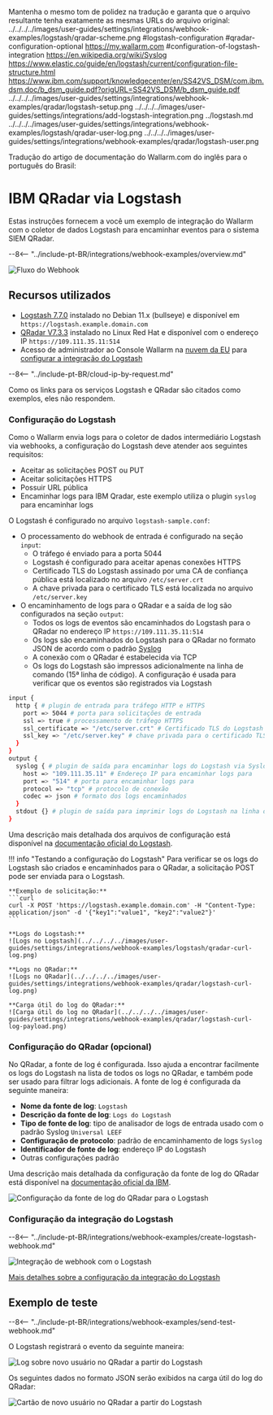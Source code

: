 Mantenha o mesmo tom de polidez na tradução e garanta que o arquivo resultante tenha exatamente as mesmas URLs do arquivo original:
../../../../images/user-guides/settings/integrations/webhook-examples/logstash/qradar-scheme.png
#logstash-configuration
#qradar-configuration-optional
https://my.wallarm.com
#configuration-of-logstash-integration
https://en.wikipedia.org/wiki/Syslog
https://www.elastic.co/guide/en/logstash/current/configuration-file-structure.html
https://www.ibm.com/support/knowledgecenter/en/SS42VS_DSM/com.ibm.dsm.doc/b_dsm_guide.pdf?origURL=SS42VS_DSM/b_dsm_guide.pdf
../../../../images/user-guides/settings/integrations/webhook-examples/qradar/logstash-setup.png
../../../../images/user-guides/settings/integrations/add-logstash-integration.png
../logstash.md
../../../../images/user-guides/settings/integrations/webhook-examples/logstash/qradar-user-log.png
../../../../images/user-guides/settings/integrations/webhook-examples/qradar/logstash-user.png

Tradução do artigo de documentação do Wallarm.com do inglês para o português do Brasil:

# IBM QRadar via Logstash

Estas instruções fornecem a você um exemplo de integração do Wallarm com o coletor de dados Logstash para encaminhar eventos para o sistema SIEM QRadar.

--8<-- "../include-pt-BR/integrations/webhook-examples/overview.md"

![Fluxo do Webhook](../../../../images/user-guides/settings/integrations/webhook-examples/logstash/qradar-scheme.png)

## Recursos utilizados

* [Logstash 7.7.0](#logstash-configuration) instalado no Debian 11.x (bullseye) e disponível em `https://logstash.example.domain.com`
* [QRadar V7.3.3](#qradar-configuration-optional) instalado no Linux Red Hat e disponível com o endereço IP `https://109.111.35.11:514`
* Acesso de administrador ao Console Wallarm na [nuvem da EU](https://my.wallarm.com) para [configurar a integração do Logstash](#configuration-of-logstash-integration)

--8<-- "../include-pt-BR/cloud-ip-by-request.md"

Como os links para os serviços Logstash e QRadar são citados como exemplos, eles não respondem.

### Configuração do Logstash

Como o Wallarm envia logs para o coletor de dados intermediário Logstash via webhooks, a configuração do Logstash deve atender aos seguintes requisitos:

* Aceitar as solicitações POST ou PUT
* Aceitar solicitações HTTPS
* Possuir URL pública
* Encaminhar logs para IBM Qradar, este exemplo utiliza o plugin `syslog` para encaminhar logs

O Logstash é configurado no arquivo `logstash-sample.conf`:

* O processamento do webhook de entrada é configurado na seção `input`:
    * O tráfego é enviado para a porta 5044
    * Logstash é configurado para aceitar apenas conexões HTTPS
    * Certificado TLS do Logstash assinado por uma CA de confiança pública está localizado no arquivo `/etc/server.crt`
    * A chave privada para o certificado TLS está localizada no arquivo `/etc/server.key`
* O encaminhamento de logs para o QRadar e a saída de log são configurados na seção `output`:
    * Todos os logs de eventos são encaminhados do Logstash para o QRadar no endereço IP `https://109.111.35.11:514`
    * Os logs são encaminhados do Logstash para o QRadar no formato JSON de acordo com o padrão [Syslog](https://en.wikipedia.org/wiki/Syslog)
    * A conexão com o QRadar é estabelecida via TCP
    * Os logs do Logstash são impressos adicionalmente na linha de comando (15ª linha de código). A configuração é usada para verificar que os eventos são registrados via Logstash

```bash linenums="1"
input {
  http { # plugin de entrada para tráfego HTTP e HTTPS
    port => 5044 # porta para solicitações de entrada
    ssl => true # processamento de tráfego HTTPS
    ssl_certificate => "/etc/server.crt" # Certificado TLS do Logstash
    ssl_key => "/etc/server.key" # chave privada para o certificado TLS
  }
}
output {
  syslog { # plugin de saída para encaminhar logs do Logstash via Syslog
    host => "109.111.35.11" # Endereço IP para encaminhar logs para
    port => "514" # porta para encaminhar logs para
    protocol => "tcp" # protocolo de conexão
    codec => json # formato dos logs encaminhados
  }
  stdout {} # plugin de saída para imprimir logs do Logstash na linha de comando
}
```

Uma descrição mais detalhada dos arquivos de configuração está disponível na [documentação oficial do Logstash](https://www.elastic.co/guide/en/logstash/current/configuration-file-structure.html).

!!! info "Testando a configuração do Logstash"
    Para verificar se os logs do Logstash são criados e encaminhados para o QRadar, a solicitação POST pode ser enviada para o Logstash.

    **Exemplo de solicitação:**
    ```curl
    curl -X POST 'https://logstash.example.domain.com' -H "Content-Type: application/json" -d '{"key1":"value1", "key2":"value2"}'
    ```

    **Logs do Logstash:**
    ![Logs no Logstash](../../../../images/user-guides/settings/integrations/webhook-examples/logstash/qradar-curl-log.png)

    **Logs no QRadar:**
    ![Logs no QRadar](../../../../images/user-guides/settings/integrations/webhook-examples/qradar/logstash-curl-log.png)

    **Carga útil do log do QRadar:**
    ![Carga útil do log no QRadar](../../../../images/user-guides/settings/integrations/webhook-examples/qradar/logstash-curl-log-payload.png)

### Configuração do QRadar (opcional)

No QRadar, a fonte de log é configurada. Isso ajuda a encontrar facilmente os logs do Logstash na lista de todos os logs no QRadar, e também pode ser usado para filtrar logs adicionais. A fonte de log é configurada da seguinte maneira:

* **Nome da fonte de log**: `Logstash`
* **Descrição da fonte de log**: `Logs do Logstash`
* **Tipo de fonte de log**: tipo de analisador de logs de entrada usado com o padrão Syslog `Universal LEEF`
* **Configuração de protocolo**: padrão de encaminhamento de logs `Syslog`
* **Identificador de fonte de log**: endereço IP do Logstash
* Outras configurações padrão

Uma descrição mais detalhada da configuração da fonte de log do QRadar está disponível na [documentação oficial da IBM](https://www.ibm.com/support/knowledgecenter/en/SS42VS_DSM/com.ibm.dsm.doc/b_dsm_guide.pdf?origURL=SS42VS_DSM/b_dsm_guide.pdf).

![Configuração da fonte de log do QRadar para o Logstash](../../../../images/user-guides/settings/integrations/webhook-examples/qradar/logstash-setup.png)

### Configuração da integração do Logstash

--8<-- "../include-pt-BR/integrations/webhook-examples/create-logstash-webhook.md"

![Integração de webhook com o Logstash](../../../../images/user-guides/settings/integrations/add-logstash-integration.png)

[Mais detalhes sobre a configuração da integração do Logstash](../logstash.md)

## Exemplo de teste

--8<-- "../include-pt-BR/integrations/webhook-examples/send-test-webhook.md"

O Logstash registrará o evento da seguinte maneira:

![Log sobre novo usuário no QRadar a partir do Logstash](../../../../images/user-guides/settings/integrations/webhook-examples/logstash/qradar-user-log.png)

Os seguintes dados no formato JSON serão exibidos na carga útil do log do QRadar:

![Cartão de novo usuário no QRadar a partir do Logstash](../../../../images/user-guides/settings/integrations/webhook-examples/qradar/logstash-user.png)